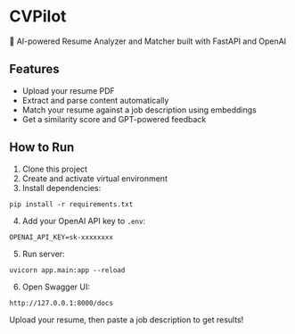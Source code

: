 # CVPilot

🚀 AI-powered Resume Analyzer and Matcher built with FastAPI and OpenAI

## Features
- Upload your resume PDF
- Extract and parse content automatically
- Match your resume against a job description using embeddings
- Get a similarity score and GPT-powered feedback

## How to Run

1. Clone this project
2. Create and activate virtual environment
3. Install dependencies:
```
pip install -r requirements.txt
```
4. Add your OpenAI API key to `.env`:
```
OPENAI_API_KEY=sk-xxxxxxxx
```
5. Run server:
```
uvicorn app.main:app --reload
```
6. Open Swagger UI:
```
http://127.0.0.1:8000/docs
```

Upload your resume, then paste a job description to get results!
